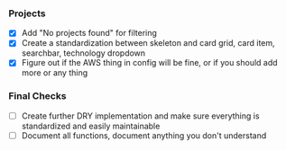 ### Projects
- [x] Add "No projects found" for filtering
- [x] Create a standardization between skeleton and card grid, card item, searchbar, technology dropdown
- [x] Figure out if the AWS thing in config will be fine, or if you should add more or any thing

### Final Checks
- [ ] Create further DRY implementation and make sure everything is standardized and easily maintainable
- [ ] Document all functions, document anything you don't understand